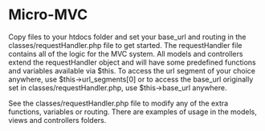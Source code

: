 # Micro-MVC
Copy files to your htdocs folder and set your base_url and routing in the classes/requestHandler.php file to get started. The requestHandler file contains all of the logic for the MVC system.
All models and controllers extend the requestHandler object and will have some predefined functions and variables available via $this. To access the url segment of your choice anywhere, use $this->url_segments[0] or to access the base_url originally set in classes/requestHandler.php, use $this->base_url anywhere. 

See the classes/requestHandler.php file to modify any of the extra functions, variables or routing. There are examples of usage in the models, views and controllers folders.

